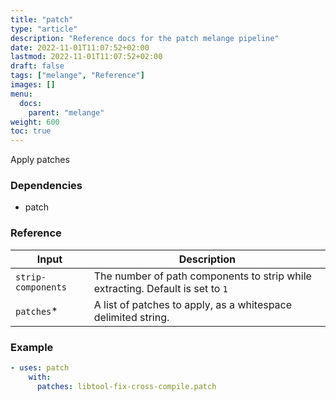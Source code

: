```yaml
---
title: "patch"
type: "article"
description: "Reference docs for the patch melange pipeline"
date: 2022-11-01T11:07:52+02:00
lastmod: 2022-11-01T11:07:52+02:00
draft: false
tags: ["melange", "Reference"]
images: []
menu:
  docs:
    parent: "melange"
weight: 600
toc: true
---
```



Apply patches

### Dependencies
- patch


### Reference
| Input              | Description                                                                    |
|--------------------|--------------------------------------------------------------------------------|
| `strip-components` | The number of path components to strip while extracting. Default is set to `1` |
| `patches`*         | A list of patches to apply, as a whitespace delimited string.                  |


### Example
```yaml
- uses: patch
    with:
      patches: libtool-fix-cross-compile.patch
```
